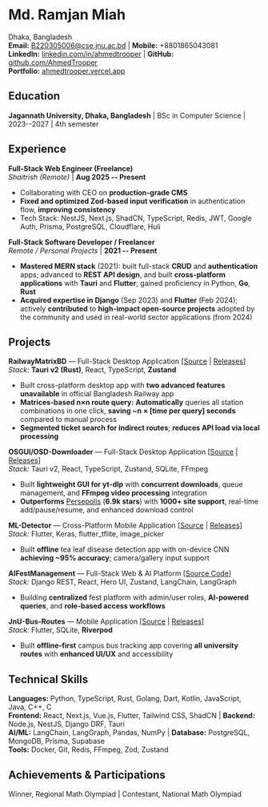 
# Md. Ramjan Miah
Dhaka, Bangladesh  
**Email:** [B220305006@cse.jnu.ac.bd](mailto:B220305006@cse.jnu.ac.bd) $\vert$ **Mobile:** +8801865043081  
**LinkedIn:** [linkedin.com/in/ahmedtrooper](https://linkedin.com/in/ahmedtrooper) $\vert$ **GitHub:** [github.com/AhmedTrooper](https://github.com/AhmedTrooper)  
**Portfolio:** [ahmedtrooper.vercel.app](https://ahmedtrooper.vercel.app)

## Education
**Jagannath University, Dhaka, Bangladesh** $\vert$ BSc in Computer Science $\vert$ 2023--2027 $\vert$ 4th semester

## Experience
**Full-Stack Web Engineer (Freelance)**  
*Shaitrish (Remote)* $\vert$ **Aug 2025 -- Present**
  - Collaborating with CEO on **production-grade CMS**
  - **Fixed and optimized Zod-based input verification** in authentication flow, **improving consistency**
  - Tech Stack: NestJS, Next.js, ShadCN, TypeScript, Redis, JWT, Google Auth, Prisma, PostgreSQL, Cloudflare, Huli

**Full-Stack Software Developer / Freelancer**  
*Remote / Personal Projects* $\vert$ **2021 -- Present**
  - **Mastered MERN stack** (2021): built full-stack **CRUD** and **authentication** apps; advanced to **REST API design**, and built **cross-platform applications** with **Tauri** and **Flutter**; gained proficiency in Python, **Go**, **Rust**
  - **Acquired expertise in Django** (Sep 2023) and **Flutter** (Feb 2024); actively **contributed** to **high-impact open-source projects** adopted by the community and used in real-world sector applications (from 2024)

## Projects
**RailwayMatrixBD** — Full-Stack Desktop Application [[Source](https://github.com/AhmedTrooper/RailwayMatrixBD) $\vert$ [Releases](https://github.com/AhmedTrooper/RailwayMatrixBD/releases)]  
*Stack:* **Tauri v2 (Rust)**, React, TypeScript, **Zustand**
  - Built cross-platform desktop app with **two advanced features unavailable** in official Bangladesh Railway app
  - **Matrices-based n×n route query:** **Automatically** queries all station combinations in one click, **saving ~n × [time per query] seconds** compared to manual process
  - **Segmented ticket search for indirect routes**; **reduces API load via local processing**

**OSGUI/OSD-Downloader** — Full-Stack Desktop Application [[Source](https://github.com/AhmedTrooper/OSD-Downloader) $\vert$ [Releases](https://github.com/AhmedTrooper/OSD-Downloader/releases)]  
*Stack:* Tauri v2, React, TypeScript, Zustand, SQLite, FFmpeg
  - Built **lightweight GUI for yt-dlp** with **concurrent downloads**, queue management, and **FFmpeg video processing** integration
  - **Outperforms** [Persepolis](https://github.com/persepolisdm/persepolis) (**6.9k stars**) with **1000+ site support**, real-time add/pause/resume, and enhanced download control

**ML-Detector** — Cross-Platform Mobile Application [[Source](https://github.com/AhmedTrooper/ML-Detector) $\vert$ [Releases](https://github.com/AhmedTrooper/ML-Detector/releases)]  
*Stack:* Flutter, Keras, flutter_tflite, image_picker
  - Built **offline** tea leaf disease detection app with on-device CNN **achieving ~95% accuracy**; camera/gallery input support

**AIFestManagement** — Full-Stack Web & AI Platform [[Source Code](https://github.com/AhmedTrooper/AIFestManagement)]  
*Stack:* Django REST, React, Hero UI, Zustand, LangChain, LangGraph
  - Building **centralized** fest platform with admin/user roles, **AI-powered queries**, and **role-based access workflows**

**JnU-Bus-Routes** — Mobile Application [[Source](https://github.com/AhmedTrooper/JnU-Bus-Routes) $\vert$ [Releases](https://github.com/AhmedTrooper/JnU-Bus-Routes/releases)]  
*Stack:* Flutter, SQLite, **Riverpod**
  - Built **offline-first** campus bus tracking app covering **all university routes** with **enhanced UI/UX** and accessibility

## Technical Skills
**Languages:** Python, TypeScript, Rust, Golang, Dart, Kotlin, JavaScript, Java, C++, C  
**Frontend:** React, Next.js, Vue.js, Flutter, Tailwind CSS, ShadCN $\vert$ **Backend:** Node.js, NestJS, Django DRF, Tauri  
**AI/ML:** LangChain, LangGraph, Pandas, NumPy $\vert$ **Database:** PostgreSQL, MongoDB, Prisma, Supabase  
**Tools:** Docker, Git, Redis, FFmpeg, Zod, Zustand

## Achievements & Participations
Winner, Regional Math Olympiad $\vert$ Contestant, National Math Olympiad
  